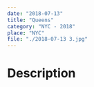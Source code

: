 ```yaml
---
date: "2018-07-13"
title: "Queens"
category: "NYC - 2018"
place: "NYC"
file: "./2018-07-13 3.jpg"
---
```

# Description
